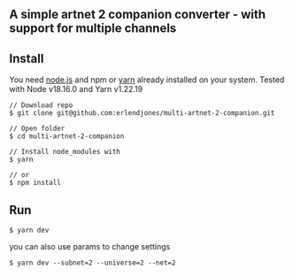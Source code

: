 <h2>A simple artnet 2 companion converter - with support for multiple channels </h2>

<h2>Install</h2>

You need <a href="https://nodejs.org/en/download">node.js</a> and npm or <a href="https://www.hostinger.com/tutorials/how-to-install-yarn">yarn</a> already installed on your system.
Tested with Node v18.16.0 and Yarn v1.22.19

```
// Download repo
$ git clone git@github.com:erlendjones/multi-artnet-2-companion.git

// Open folder
$ cd multi-artnet-2-companion

// Install node_modules with
$ yarn

// or
$ npm install
```

<h2>Run</h2>

```
$ yarn dev
```

you can also use params to change settings

```
$ yarn dev --subnet=2 --universe=2 --net=2
```
